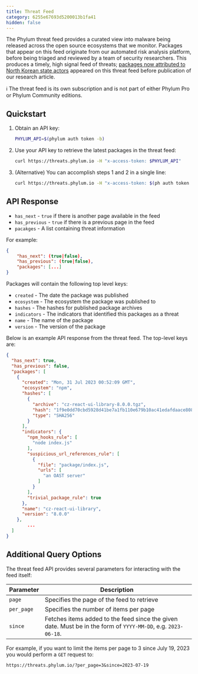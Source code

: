```yaml
---
title: Threat Feed
category: 6255e67693d5200013b1fa41
hidden: false
---
```


The Phylum threat feed provides a curated view into malware being released across the open source ecosystems that we monitor. Packages that appear on this feed originate from our automated risk analysis platform, before being triaged and reviewed by a team of security researchers. This produces a timely, high signal feed of threats; [packages now attributed to North Korean state actors](https://blog.phylum.io/sophisticated-ongoing-attack-discovered-on-npm/) appeared on this threat feed before publication of our research article.

<aside>
ℹ️ The threat feed is its own subscription and is not part of either Phylum Pro or Phylum Community editions.

</aside>

## Quickstart

1. Obtain an API key:
    
    ```bash
    PHYLUM_API=$(phylum auth token -b)
    ```
    
2. Use your API key to retrieve the latest packages in the threat feed:
    
    ```bash
    curl https://threats.phylum.io -H "x-access-token: $PHYLUM_API" 
    ```
3. (Alternative) You can accomplish steps 1 and 2 in a single line:

   ```bash
   curl https://threats.phylum.io -H "x-access-token: $(ph auth token -b)"
   ```    

## API Response

- `has_next` - `true` if there is another page available in the feed
- `has_previous` - `true` if there is a previous page in the feed
- `pacakges` - A list containing threat information

For example:

```json
{
	"has_next": (true|false),
	"has_previous": (true|false),
	"packages": [...]
}
```

Packages will contain the following top level keys:

- `created` - The date the package was published
- `ecosystem` - The ecosystem the package was published to
- `hashes` - The hashes for published package archives
- `indicators` - The indicators that identified this packages as a threat
- `name` - The name of the package
- `version` - The version of the package

Below is an example API response from the threat feed. The top-level keys are:

```json
{
  "has_next": true,
  "has_previous": false,
  "packages": [
    {
      "created": "Mon, 31 Jul 2023 00:52:09 GMT",
      "ecosystem": "npm",
      "hashes": [
        {
          "archive": "cz-react-ui-library-8.0.0.tgz",
          "hash": "1f9e0dd70cbd5928d41be7a1fb110e679b10ac41edafdaace8084e5d1031ca2a",
          "type": "SHA256"
        }
      ],
      "indicators": {
        "npm_hooks_rule": [
          "node index.js"
        ],
        "suspicious_url_references_rule": [
          {
            "file": "package/index.js",
            "urls": [
              "an OAST server"
            ]
          }
        ],
        "trivial_package_rule": true
      },
      "name": "cz-react-ui-library",
      "version": "8.0.0"
    },
		...
  ]
}
```

## Additional Query Options

The threat feed API provides several parameters for interacting with the feed itself:

| Parameter | Description |
| --- | --- |
| `page` | Specifies the page of the feed to retrieve |
| `per_page` | Specifies the number of items per page |
| `since` | Fetches items added to the feed since the given date. Must be in the form of `YYYY-MM-DD`, e.g. `2023-06-18`. |

For example, if you want to limit the items per page to 3 since July 19, 2023 you would perform a `GET` request to:

```
https://threats.phylum.io/?per_page=3&since=2023-07-19
```
